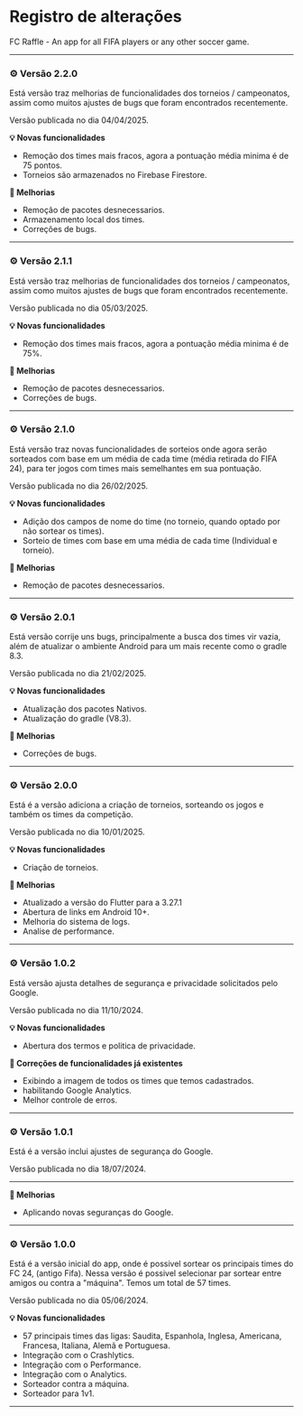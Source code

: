 # Registro de alterações

FC Raffle - An app for all FIFA players or any other soccer game.

---

### :gear: Versão 2.2.0

Está versão traz melhorias de funcionalidades dos torneios / campeonatos, assim como muitos ajustes de bugs que foram encontrados recentemente.

Versão publicada no dia 04/04/2025.

**:bulb: Novas funcionalidades**

<ul>
    <li>Remoção dos times mais fracos, agora a pontuação média minima é de 75 pontos.</li>
    <li>Torneios são armazenados no Firebase Firestore.</li>
</ul>

**:star2: Melhorias**

<ul>
    <li>Remoção de pacotes desnecessarios.</li>
    <li>Armazenamento local dos times.</li>
    <li>Correções de bugs.</li>
</ul>

---

### :gear: Versão 2.1.1

Está versão traz melhorias de funcionalidades dos torneios / campeonatos, assim como muitos ajustes de bugs que foram encontrados recentemente.

Versão publicada no dia 05/03/2025.

**:bulb: Novas funcionalidades**

<ul>
    <li>Remoção dos times mais fracos, agora a pontuação média minima é de 75%.</li>
</ul>

**:star2: Melhorias**

<ul>
    <li>Remoção de pacotes desnecessarios.</li>
    <li>Correções de bugs.</li>
</ul>

---

### :gear: Versão 2.1.0

Está versão traz novas funcionalidades de sorteios onde agora serão sorteados com base em um média de cada time (média retirada do FIFA 24), para ter jogos com times mais semelhantes em sua pontuação.

Versão publicada no dia 26/02/2025.

**:bulb: Novas funcionalidades**

<ul>
    <li>Adição dos campos de nome do time (no torneio, quando optado por não sortear os times).</li>
    <li>Sorteio de times com base em uma média de cada time (Individual e torneio).</li>
</ul>

**:star2: Melhorias**

<ul>
    <li>Remoção de pacotes desnecessarios.</li>
</ul>

---

### :gear: Versão 2.0.1

Está versão corrije uns bugs, principalmente a busca dos times vir vazia, além de atualizar o ambiente Android para um mais recente como o gradle 8.3.

Versão publicada no dia 21/02/2025.

**:bulb: Novas funcionalidades**

<ul>
    <li>Atualização dos pacotes Nativos.</li>
    <li>Atualização do gradle (V8.3).</li>
</ul>

**:star2: Melhorias**

<ul>
    <li>Correções de bugs.</li>
</ul>

---

### :gear: Versão 2.0.0

Está é a versão adiciona a criação de torneios, sorteando os jogos e também os times da competição.

Versão publicada no dia 10/01/2025.

**:bulb: Novas funcionalidades**

<ul>
    <li>Criação de torneios.</li>
</ul>

**:star2: Melhorias**

<ul>
    <li>Atualizado a versão do Flutter para a 3.27.1</li>
    <li>Abertura de links em Android 10+.</li>
    <li>Melhoria do sistema de logs.</li>
    <li>Analise de performance.</li>
</ul>

---

### :gear: Versão 1.0.2

Está versão ajusta detalhes de segurança e privacidade solicitados pelo Google.

Versão publicada no dia 11/10/2024.

**:bulb: Novas funcionalidades**

<ul>
    <li>Abertura dos termos e politica de privacidade.</li>
</ul>

**:bug: Correções de funcionalidades já existentes**

<ul>
    <li>Exibindo a imagem de todos os times que temos cadastrados.</li>
    <li>habilitando Google Analytics.</li>
    <li>Melhor controle de erros.</li>
</ul>

---

### :gear: Versão 1.0.1

Está é a versão inclui ajustes de segurança do Google.

Versão publicada no dia 18/07/2024.

---

**:star2: Melhorias**

<ul>
    <li>Aplicando novas seguranças do Google.</li>
</ul>

---

### :gear: Versão 1.0.0

Está é a versão inicial do app, onde é possivel sortear os principais times do FC 24, (antigo Fifa).
Nessa versão é possivel selecionar par sortear entre amigos ou contra a "máquina".
Temos um total de 57 times.

Versão publicada no dia 05/06/2024.

**:bulb: Novas funcionalidades**

<ul>
    <li>57 principais times das ligas: Saudita, Espanhola, Inglesa, Americana, Francesa, Italiana, Alemã e Portuguesa.</li>
    <li>Integração com o Crashlytics.</li>
    <li>Integração com o Performance.</li>    
    <li>Integração com o Analytics.</li>    
    <li>Sorteador contra a máquina.</li>
    <li>Sorteador para 1v1.</li>
</ul>

---
